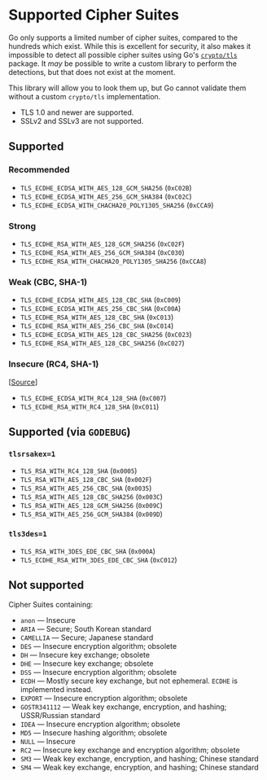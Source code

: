 # Supported Cipher Suites

Go only supports a limited number of cipher suites, compared to the hundreds which exist. While this is excellent for security, it also makes it impossible to detect all possible cipher suites using Go's [`crypto/tls`](https://pkg.go.dev/crypto/tls@go1.23.5) package. It _may_ be possible to write a custom library to perform the detections, but that does not exist at the moment.

This library will allow you to look them up, but Go cannot validate them without a custom `crypto/tls` implementation.

* TLS 1.0 and newer are supported.
* SSLv2 and SSLv3 are not supported.

## Supported

### Recommended

* `TLS_ECDHE_ECDSA_WITH_AES_128_GCM_SHA256` (`0xC02B`)
* `TLS_ECDHE_ECDSA_WITH_AES_256_GCM_SHA384` (`0xC02C`)
* `TLS_ECDHE_ECDSA_WITH_CHACHA20_POLY1305_SHA256` (`0xCCA9`)

### Strong

* `TLS_ECDHE_RSA_WITH_AES_128_GCM_SHA256` (`0xC02F`)
* `TLS_ECDHE_RSA_WITH_AES_256_GCM_SHA384` (`0xC030`)
* `TLS_ECDHE_RSA_WITH_CHACHA20_POLY1305_SHA256` (`0xCCA8`)

### Weak (CBC, SHA-1)

* `TLS_ECDHE_ECDSA_WITH_AES_128_CBC_SHA` (`0xC009`)
* `TLS_ECDHE_ECDSA_WITH_AES_256_CBC_SHA` (`0xC00A`)
* `TLS_ECDHE_RSA_WITH_AES_128_CBC_SHA` (`0xC013`)
* `TLS_ECDHE_RSA_WITH_AES_256_CBC_SHA` (`0xC014`)
* `TLS_ECDHE_ECDSA_WITH_AES_128_CBC_SHA256` (`0xC023`)
* `TLS_ECDHE_RSA_WITH_AES_128_CBC_SHA256` (`0xC027`)

### Insecure (RC4, SHA-1)

[[Source](https://cs.opensource.google/go/go/+/refs/tags/go1.23.5:src/crypto/tls/cipher_suites.go;l=73-95)]

* `TLS_ECDHE_ECDSA_WITH_RC4_128_SHA` (`0xC007`)
* `TLS_ECDHE_RSA_WITH_RC4_128_SHA` (`0xC011`)

## Supported (via `GODEBUG`)

### `tlsrsakex=1`

* `TLS_RSA_WITH_RC4_128_SHA` (`0x0005`)
* `TLS_RSA_WITH_AES_128_CBC_SHA` (`0x002F`)
* `TLS_RSA_WITH_AES_256_CBC_SHA` (`0x0035`)
* `TLS_RSA_WITH_AES_128_CBC_SHA256` (`0x003C`)
* `TLS_RSA_WITH_AES_128_GCM_SHA256` (`0x009C`)
* `TLS_RSA_WITH_AES_256_GCM_SHA384` (`0x009D`)

### `tls3des=1`

* `TLS_RSA_WITH_3DES_EDE_CBC_SHA` (`0x000A`)
* `TLS_ECDHE_RSA_WITH_3DES_EDE_CBC_SHA` (`0xC012`)

## Not supported

Cipher Suites containing:

* `anon` — Insecure
* `ARIA` — Secure; South Korean standard
* `CAMELLIA` — Secure; Japanese standard
* `DES` — Insecure encryption algorithm; obsolete
* `DH` — Insecure key exchange; obsolete
* `DHE` — Insecure key exchange; obsolete
* `DSS` — Insecure encryption algorithm; obsolete
* `ECDH` — Mostly secure key exchange, but not ephemeral. `ECDHE` is implemented instead.
* `EXPORT` — Insecure encryption algorithm; obsolete
* `GOSTR341112` — Weak key exchange, encryption, and hashing; USSR/Russian standard
* `IDEA` — Insecure encryption algorithm; obsolete
* `MD5` — Insecure hashing algorithm; obsolete
* `NULL` — Insecure
* `RC2` — Insecure key exchange and encryption algorithm; obsolete
* `SM3` — Weak key exchange, encryption, and hashing; Chinese standard
* `SM4` — Weak key exchange, encryption, and hashing; Chinese standard
